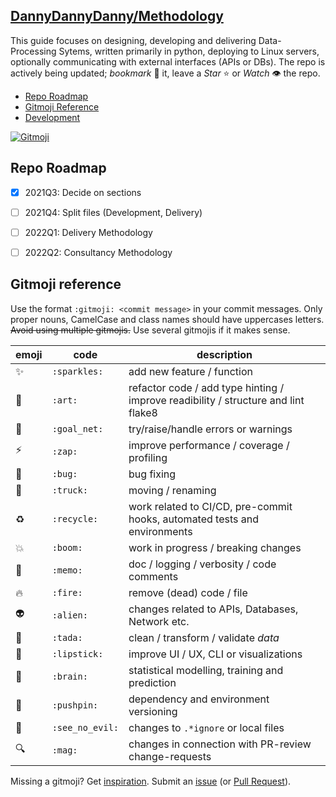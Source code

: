 ## [DannyDannyDanny/Methodology](https://github.com/DannyDannyDanny/methodology/)

This guide focuses on designing, developing and delivering Data-Processing Sytems, written primarily in python, deploying to Linux servers, optionally communicating with external interfaces (APIs or DBs). The repo is actively being updated; _bookmark_ :bookmark: it, leave a _Star_ :star: or _Watch_ :eye: the repo.

* [Repo Roadmap](#repo-roadmap)
* [Gitmoji Reference](#gitmoji-reference)
* [Development](methodology-development.md)

<a href="https://gitmoji.carloscuesta.me">
  <img src="https://img.shields.io/badge/gitmoji-%20😜%20😍-FFDD67.svg?style=flat-square" alt="Gitmoji">
</a>

## Repo Roadmap

* [x] 2021Q3: Decide on sections
* [ ] 2021Q4: Split files (Development, Delivery)
* [ ] 2022Q1: Delivery Methodology
* [ ] 2022Q2: Consultancy Methodology


## Gitmoji reference

Use the format `:gitmoji: <commit message>` in your commit messages. Only proper nouns, CamelCase and class names should have uppercases letters. ~~Avoid using multiple gitmojis.~~ Use several gitmojis if it makes sense.

|emoji|code|description|
|---|---|---|
|:sparkles:|`:sparkles:`| add new feature / function |
|:art:|`:art:`| refactor code / add type hinting / improve readibility / structure and lint flake8 |
|:goal_net:|`:goal_net:`| try/raise/handle errors or warnings |
|:zap:|`:zap:`| improve performance / coverage / profiling |
|:bug:|`:bug:`| bug fixing |
|:truck:|`:truck:`| moving / renaming |
|:recycle:|`:recycle:`| work related to CI/CD, pre-commit hooks, automated tests and environments |
|:boom:|`:boom:`| work in progress / breaking changes |
|:memo:|`:memo:`| doc / logging / verbosity / code comments |
|:fire: |`:fire:`| remove (dead) code / file |
|:alien:|`:alien:`| changes related to APIs, Databases, Network etc. |
|:tada:|`:tada:`| clean / transform / validate _data_ |
|:lipstick:|`:lipstick:`| improve UI / UX, CLI or visualizations |
|:brain:|`:brain:`| statistical modelling, training and prediction |
|:pushpin:|`:pushpin:`| dependency and environment versioning |
|:see_no_evil:|`:see_no_evil:`| changes to `.*ignore` or local files |
|:mag: |`:mag:`| changes in connection with PR-review change-requests |

Missing a gitmoji? Get [inspiration](https://gist.github.com/rxaviers/7360908).
Submit an [issue](https://github.com/DannyDannyDanny/gitmoji/issues) (or [Pull Request](https://github.com/DannyDannyDanny/gitmoji/pulls)).
